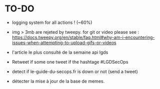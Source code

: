 # TO-DO


- logging system for all actions ! (~60%)

- img > 3mb are rejeted by tweepy. 
    for git or video please see : https://docs.tweepy.org/en/stable/faq.html#why-am-i-encountering-issues-when-attempting-to-upload-gifs-or-videos

- l'article le plus consulté de la semaine api lgds 

- Retweet if some one tweet if the hashtage #LGDSecOps 

- detect if le-guide-du-secops.fr is down or not (send a tweet)

- détecter la mise à jour de la base de memes.